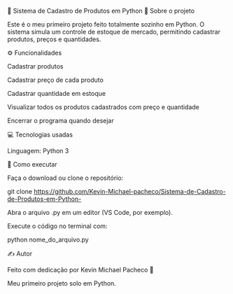🛒 Sistema de Cadastro de Produtos em Python
📌 Sobre o projeto

Este é o meu primeiro projeto feito totalmente sozinho em Python.
O sistema simula um controle de estoque de mercado, permitindo cadastrar produtos, preços e quantidades.

⚙️ Funcionalidades

Cadastrar produtos

Cadastrar preço de cada produto

Cadastrar quantidade em estoque

Visualizar todos os produtos cadastrados com preço e quantidade

Encerrar o programa quando desejar

💻 Tecnologias usadas

Linguagem: Python 3

🚀 Como executar

Faça o download ou clone o repositório:

git clone  https://github.com/Kevin-Michael-pacheco/Sistema-de-Cadastro-de-Produtos-em-Python-


Abra o arquivo .py em um editor (VS Code, por exemplo).

Execute o código no terminal com:

python nome_do_arquivo.py

✍️ Autor

Feito com dedicação por Kevin Michael Pacheco 🧠

Meu primeiro projeto solo em Python.
